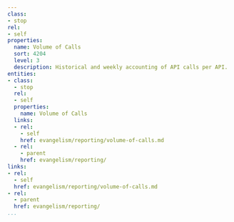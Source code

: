 ```yaml
---
class:
- stop
rel:
- self
properties:
  name: Volume of Calls
  sort: 4204
  level: 3
  description: Historical and weekly accounting of API calls per API.
entities:
- class:
  - stop
  rel:
  - self
  properties:
    name: Volume of Calls
  links:
  - rel:
    - self
    href: evangelism/reporting/volume-of-calls.md
  - rel:
    - parent
    href: evangelism/reporting/
links:
- rel:
  - self
  href: evangelism/reporting/volume-of-calls.md
- rel:
  - parent
  href: evangelism/reporting/
...
```

